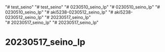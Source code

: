 "# test_seino" 
"# test_seino" 
"# 0230510_seino_lp" 
"# 0230510_seino_lp" 
"# 0230510_seino_lp" 
"# aki5238-0230512_seino_lp" 
"# aki5238-0230512_seino_lp" 
"# 20230517_seino_lp"  
"# 20230517_seino_lp" 
"# 20230517_seino_lp" 
# 20230517_seino_lp
